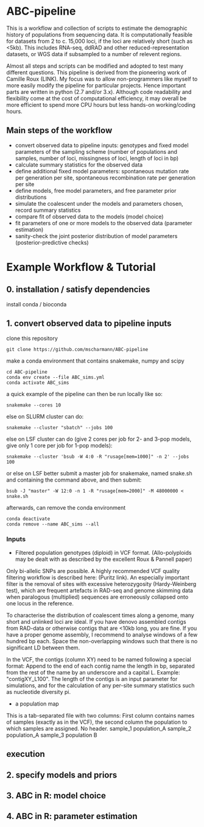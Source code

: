 # ABC-pipeline

This is a workflow and collection of scripts to estimate the demographic history of populations from sequencing data. It is computationally feasible for datasets from 2 to c. 15,000 loci, if the loci are relatively short (such as <5kb). This includes RNA-seq, ddRAD and other reduced-representation datasets, or WGS data if subsampled to a number of relevent regions.

Almost all steps and scripts can be modified and adopted to test many different questions. This pipeline is derived from the pioneering work of Camille Roux (LINK). My focus was to allow non-programmers like myself to more easily modify the pipeline for particular projects. Hence important parts are written in python (2.7 and/or 3.x). Although code readability and flexibility come at the cost of computational efficiency, it may overall be more efficient to spend more CPU hours but less hands-on working/coding hours.

## Main steps of the workflow
- convert observed data to pipeline inputs: genotypes and fixed model parameters of the sampling scheme (number of populations and samples, number of loci, missingness of loci, length of loci in bp)
- calculate summary statistics for the observed data
- define additional fixed model parameters: spontaneous mutation rate per generation per site, spontaneous recombination rate per generation per site
- define models, free model parameters, and free parameter prior distributions
- simulate the coalescent under the models and parameters chosen, record summary statistics
- compare fit of observed data to the models (model choice)
- fit parameters of one or more models to the observed data (parameter estimation)
- sanity-check the joint posterior distribution of model parameters (posterior-predictive checks)



# Example Workflow & Tutorial

## 0. installation / satisfy dependencies

install conda / bioconda

## 1. convert observed data to pipeline inputs
clone this repository
```
git clone https://github.com/mscharmann/ABC-pipeline

```

make a conda environment that contains snakemake, numpy and scipy
```
cd ABC-pipeline
conda env create --file ABC_sims.yml
conda activate ABC_sims
```

a quick example of the pipeline can then be run locally like so:

```
snakemake --cores 10
```

else on SLURM cluster can do:
```
snakemake --cluster "sbatch" --jobs 100
```

else on LSF cluster can do (give 2 cores per job for 2- and 3-pop models, give only 1 core per job for 1-pop models):
```
snakemake --cluster 'bsub -W 4:0 -R "rusage[mem=1000]" -n 2' --jobs 100
```

or else on LSF better submit a master job for snakemake, named snake.sh and containing the command above, and then submit:
```
bsub -J "master" -W 12:0 -n 1 -R "rusage[mem=2000]" -M 48000000 < snake.sh
```


afterwards, can remove the conda environment
```
conda deactivate
conda remove --name ABC_sims --all
```


### Inputs
- Filtered population genotypes (diploid) in VCF format. (Allo-polyploids may be dealt with as described by the excellent Roux & Pannell paper)

Only bi-allelic SNPs are possible. A highly recommended VCF quality filtering workflow is described here: (Puritz link). An especially important filter is the removal of sites with excessive heterozygosity (Hardy-Weinberg test), which are frequent artefacts in RAD-seq and genome skimming data when paralogous (multiplied) sequences are erroneously collapsed onto one locus in the reference.
	
To characterise the distribution of coalescent times along a genome, many short and unlinked loci are ideal. If you have denovo assembled contigs from RAD-data or otherwise contigs that are <10kb long, you are fine. If you have a proper genome assembly, I recommend to analyse windows of a few hundred bp each. Space the non-overlapping windows such that there is no significant LD between them.

In the VCF, the contigs (column XY) need to be named following a special format: Append to the end of each contig name the length in bp, separated from the rest of the name by an underscore and a capital L. Example: "contigXY_L100". The length of the contigs is an input parameter for simulations, and for the calculation of any per-site summary statistics such as nucleotide diversity pi.

- a population map

This is a tab-separated file with two columns: First column contains names of samples (exactly as in the VCF), the second column the population to which samples are assigned. No header.
sample_1	population_A
sample_2	population_A
sample_3	population B

## execution

## 2. specify models and priors

## 3. ABC in R: model choice

## 4. ABC in R: parameter estimation







